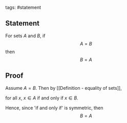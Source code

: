 tags: #statement 

## Statement

For sets $A$ and $B$, if
$$A = B$$
then
$$B = A$$

## Proof

Assume $A  = B$. Then by [[Definition - equality of sets]],

for all $x$, $x \in A$ if and only if $x \in B$.

Hence, since 'if and only if' is symmetric, then
$$ B = A$$
